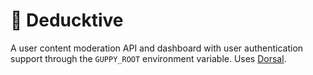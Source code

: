 # 🦆 Deducktive

A user content moderation API and dashboard with user authentication support through the `GUPPY_ROOT` environment variable. Uses [Dorsal](https://code.stellular.org/stellular/dorsal).
